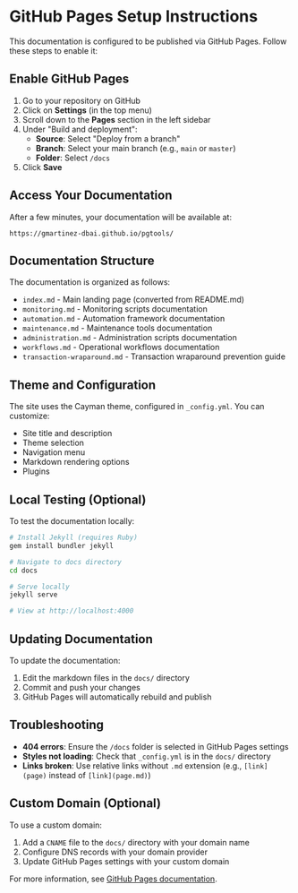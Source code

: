 # GitHub Pages Setup Instructions

This documentation is configured to be published via GitHub Pages. Follow these steps to enable it:

## Enable GitHub Pages

1. Go to your repository on GitHub
2. Click on **Settings** (in the top menu)
3. Scroll down to the **Pages** section in the left sidebar
4. Under "Build and deployment":
   - **Source**: Select "Deploy from a branch"
   - **Branch**: Select your main branch (e.g., `main` or `master`)
   - **Folder**: Select `/docs`
5. Click **Save**

## Access Your Documentation

After a few minutes, your documentation will be available at:
```
https://gmartinez-dbai.github.io/pgtools/
```

## Documentation Structure

The documentation is organized as follows:

- `index.md` - Main landing page (converted from README.md)
- `monitoring.md` - Monitoring scripts documentation
- `automation.md` - Automation framework documentation
- `maintenance.md` - Maintenance tools documentation
- `administration.md` - Administration scripts documentation
- `workflows.md` - Operational workflows documentation
- `transaction-wraparound.md` - Transaction wraparound prevention guide

## Theme and Configuration

The site uses the Cayman theme, configured in `_config.yml`. You can customize:

- Site title and description
- Theme selection
- Navigation menu
- Markdown rendering options
- Plugins

## Local Testing (Optional)

To test the documentation locally:

```bash
# Install Jekyll (requires Ruby)
gem install bundler jekyll

# Navigate to docs directory
cd docs

# Serve locally
jekyll serve

# View at http://localhost:4000
```

## Updating Documentation

To update the documentation:

1. Edit the markdown files in the `docs/` directory
2. Commit and push your changes
3. GitHub Pages will automatically rebuild and publish

## Troubleshooting

- **404 errors**: Ensure the `/docs` folder is selected in GitHub Pages settings
- **Styles not loading**: Check that `_config.yml` is in the `docs/` directory
- **Links broken**: Use relative links without `.md` extension (e.g., `[link](page)` instead of `[link](page.md)`)

## Custom Domain (Optional)

To use a custom domain:

1. Add a `CNAME` file to the `docs/` directory with your domain name
2. Configure DNS records with your domain provider
3. Update GitHub Pages settings with your custom domain

For more information, see [GitHub Pages documentation](https://docs.github.com/en/pages).
